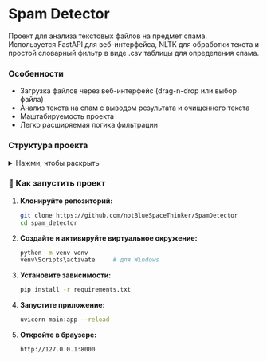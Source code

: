 # Spam Detector

Проект для анализа текстовых файлов на предмет спама.  
Используется FastAPI для веб-интерфейса, NLTK для обработки текста и простой словарный фильтр в виде .csv таблицы для определения спама.

### Особенности

- Загрузка файлов через веб-интерфейс (drag-n-drop или выбор файла)
- Анализ текста на спам с выводом результата и очищенного текста
- Маштабируемость проекта
- Легко расширяемая логика фильтрации

### Структура проекта

<details>
<summary>Нажми, чтобы раскрыть</summary>

```plaintext
spam_detector/
├── core/
│   ├── file_loader.py       # Загрузка и чтение текстов
│   ├── text_cleaner.py      # Очистка текста
│   └── spam_filter.py       # Фильтрация спама
│
├── data/                   # Вспомогательные данные (словари, примеры и т.п.)
│   └── sample_messages.txt
│
├── uploads/                # Загруженные пользователем файлы
│
├── static/
│   ├── style.css           # Стили интерфейса
│   └── script.js           # Скрипт для загрузки файлов
│
├── templates/
│   └── index.html          # Jinja2-шаблон главной страницы
│
├── main.py                 # Основной файл FastAPI-приложения
└── requirements.txt        # Зависимости проекта
```
</details> 

### 💫 Как запустить проект

1. **Клонируйте репозиторий:**

    ```bash
    git clone https://github.com/notBlueSpaceThinker/SpamDetector
    cd spam_detector
    ```

2. **Создайте и активируйте виртуальное окружение:**

    ```bash
    python -m venv venv
    venv\Scripts\activate     # для Windows
    ```

3. **Установите зависимости:**

    ```bash
    pip install -r requirements.txt
    ```

4. **Запустите приложение:**

    ```bash
    uvicorn main:app --reload
    ```

5. **Откройте в браузере:**

    ```
    http://127.0.0.1:8000
    ```
